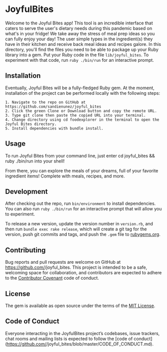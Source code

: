 # JoyfulBites

Welcome to the Joyful Bites app! This tool is an incredible interface that caters to serve the user's dietary needs during this pandemic based on what's in your fridge! We take away the stress of meal prep ideas so you can fully enjoy your day! The user simple types in the ingredient(s) they have in their kitchen and receive back meal ideas and recipes galore. In this directory, you'll find the files you need to be able to package up your Ruby library into a gem. Put your Ruby code in the file `lib/joyful_bites`. To experiment with that code, run `ruby ./bin/run` for an interactive prompt. 


## Installation
Eventually, Joyful Bites will be a fully-fledged Ruby gem. At the moment, installation of the project can be performed locally with the following steps:

    1. Navigate to the repo on GitHub at https://github.com/sandienunez/joyful_bites
    2. Click the green Clone or Download button and copy the remote URL.
    3. Type git clone then paste the copied URL into your terminal.
    4. Change directory using cd foodexplorer in the terminal to open the Joyful Bites directory.
    5. Install dependencies with bundle install.

## Usage

To run Joyful Bites from your command line, just enter cd joyful_bites && ruby ./bin/run into your shell!

From there, you can explore the meals of your dreams, full of your favorite ingredient items! Complete with meals, recipes, and more.

## Development

After checking out the repo, run `bin/environment` to install dependencies. You can also run `ruby ./bin/run` for an interactive prompt that will allow you to experiment.

To release a new version, update the version number in `version.rb`, and then run `bundle exec rake release`, which will create a git tag for the version, push git commits and tags, and push the `.gem` file to [rubygems.org](https://rubygems.org).

## Contributing

Bug reports and pull requests are welcome on GitHub at https://github.com/<github username>/joyful_bites. This project is intended to be a safe, welcoming space for collaboration, and contributors are expected to adhere to the [Contributor Covenant](http://contributor-covenant.org) code of conduct.

## License

The gem is available as open source under the terms of the [MIT License](https://opensource.org/licenses/MIT).

## Code of Conduct

Everyone interacting in the JoyfulBites project’s codebases, issue trackers, chat rooms and mailing lists is expected to follow the [code of conduct](https://github.com/<github username>/joyful_bites/blob/master/CODE_OF_CONDUCT.md).
